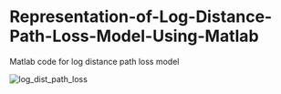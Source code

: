 # Representation-of-Log-Distance-Path-Loss-Model-Using-Matlab
Matlab code for log distance path loss model

![log_dist_path_loss](https://user-images.githubusercontent.com/108411357/192544736-b71c2892-8a0e-46d4-8415-a9255e99aae4.png)
